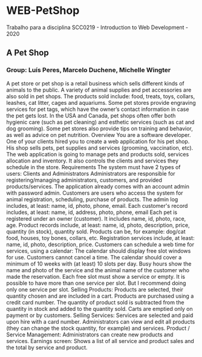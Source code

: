 # WEB-PetShop
Trabalho para a disciplina SCC0219 - Introduction to Web Development - 2020

## A Pet Shop
### Group:  Luís Peres, Marcelo Duchene, Michelle Wingter
   
A pet store or pet shop is a retail business which sells different kinds of animals to the public. A variety of animal supplies and pet accessories are also sold in pet shops. The products sold include: food, treats, toys, collars, leashes, cat litter, cages and aquariums. Some pet stores provide engraving services for pet tags, which have the owner’s contact information in case the pet gets lost.
In the USA and Canada, pet shops often offer both hygienic care (such as pet cleaning) and esthetic services (such as cat and dog grooming). Some pet stores also provide tips on training and behavior, as well as advice on pet nutrition.
Overview
You are a software developer. One of your clients hired you to create a web application for his pet shop. His shop sells pets, pet supplies and services (grooming, vaccination, etc). The web application is going to manage pets and products sold, services allocation and inventory. It also controls the clients and services they schedule in the store.
Requirements
The system must have 2 types of users: Clients and Administrators
Administrators are responsible for registering/managing administrators, customers, and provided products/services. The application already comes with an account admin with password admin.
Customers are users who access the system for animal registration, scheduling, purchase of products.
The admin log includes, at least: name, id, photo, phone, email.
Each customer's record includes, at least: name, id, address, photo, phone, email
Each pet is registered under an owner (customer). It includes name, id, photo, race, age.
Product records include, at least: name, id, photo, description, price, quantity (in stock), quantity sold. Products can be, for example: dog/cat food, houses, toy bones, collars, etc.
Registration services include, at least: name, id, photo, description, price.
Customers can schedule a web time for services, using a calendar:
The calendar should display free slot windows for use. Customers cannot cancel a time.
The calendar should cover a minimum of 10 weeks with (at least) 10 slots per day.
Busy hours show the name and photo of the service and the animal name of the customer who made the reservation.
Each free slot must show a service or empty. It is possible to have more than one service per slot. But I recommend doing only one service per slot.
Selling Products: Products are selected, their quantity chosen and are included in a cart. Products are purchased using a credit card number. The quantity of product sold is subtracted from the quantity in stock and added to the quantity sold. Carts are emptied only on payment or by customers.
Selling Services: Services are selected and paid upon hire with a card number. 
Administrators can view and edit all products (they can change the stock quantity, for example) and services. 
Product / Service Management: Administrators can create new products and services.
Earnings screen: Shows a list of all service and product sales and the total by service and product.


